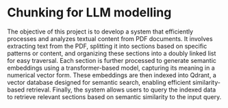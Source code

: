 # Chunking for LLM modelling

The objective of this project is to develop a system that efficiently processes and analyzes textual content from PDF documents. It involves extracting text from the PDF, splitting it into sections based on specific patterns or content, and organizing these sections into a doubly linked list for easy traversal. Each section is further processed to generate semantic embeddings using a transformer-based model, capturing its meaning in a numerical vector form. These embeddings are then indexed into Qdrant, a vector database designed for semantic search, enabling efficient similarity-based retrieval. Finally, the system allows users to query the indexed data to retrieve relevant sections based on semantic similarity to the input query.
